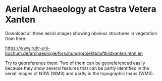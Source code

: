 # Aerial Archaeology at Castra Vetera Xanten

Download all three aerial images showing obvious structures in vegetation from here: 

https://www.ruhr-uni-bochum.de/archaeologie/forschung/projekte/luftbildxanten.html.en

Try to georeference them. Two of them can be georeferenced easily because they show several features that can be partly identified in the aerial images of NRW (WMS) and partly in the topographic maps (WMS).



